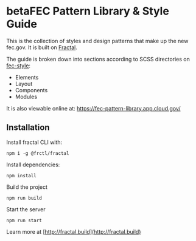 # betaFEC Pattern Library & Style Guide

This is the collection of styles and design patterns that make up the new fec.gov. It is built on [Fractal](http://fractal.build/guide).

The guide is broken down into sections according to SCSS directories on [fec-style](http://www.github.com/18F/fec-style):

* Elements
* Layout
* Components
* Modules

It is also viewable online at: <https://fec-pattern-library.app.cloud.gov/>

## Installation
Install fractal CLI with:

```
npm i -g @frctl/fractal
```

Install dependencies:

```
npm install
```

Build the project

```
npm run build
```

Start the server

```
npm run start
```

Learn more at [http://fractal.build](http://fractal.build)
